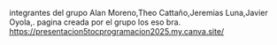 integrantes del grupo
Alan Moreno,Theo Cattaño,Jeremias Luna,Javier Oyola,. pagina creada por el grupo los eso bra.
https://presentacion5tocprogramacion2025.my.canva.site/
 
